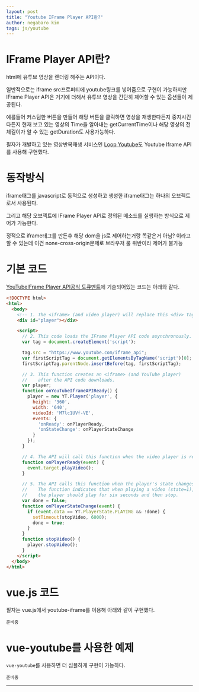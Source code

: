 ```yaml
---
layout: post
title: "Youtube IFrame Player API란?"
author: negabaro kim
tags: js/youtube
---
```



# IFrame Player API란?

html에 유투브 영상을 랜더링 해주는 API이다.

일반적으로는 iframe src프로퍼티에 youtube링크를 넣어줌으로 구현이 가능하지만 IFrame Player API은 거기에 더해서 유투브 영상을 간단히 제어할 수 있는 옵션들이 제공된다.

예를들어 커스텀한 버튼을 만들어 해당 버튼을 클릭하면 영상을 재생한다든지 중지시킨다든지
현재 보고 있는 영상의 Time을 알아내는 getCurrentTime이나 해당 영상의 전체길이가 알 수 있는 getDuration도 사용가능하다.

필자가 개발하고 있는 영상반복재생 서비스인 [Loop Youtube]도 Youtube Iframe API를 사용해 구현했다.


# 동작방식

iframe태그를 javascript로 동적으로 생성하고 생성한 iframe태그는 하나의 오브젝트로서 사용된다.

그리고 해당 오브젝트에 IFrame Player API로 정의된 메소드를 실행하는 방식으로 제어가 가능한다.

정적으로 iframe태그를 만든후 해당 dom을 js로 제어하는거랑 똑같은거 아님? 이라고 할 수 있는데 이건 none-cross-origin문제로 브라우저 룰 위반이라 제어가 불가능


# 기본 코드

[YouTubeIFrame Player API공식 도큐멘트]에 기술되어있는 코드는 아래와 같다.


```html
<!DOCTYPE html>
<html>
  <body>
    <!-- 1. The <iframe> (and video player) will replace this <div> tag. -->
    <div id="player"></div>

    <script>
      // 2. This code loads the IFrame Player API code asynchronously.
      var tag = document.createElement('script');

      tag.src = "https://www.youtube.com/iframe_api";
      var firstScriptTag = document.getElementsByTagName('script')[0];
      firstScriptTag.parentNode.insertBefore(tag, firstScriptTag);

      // 3. This function creates an <iframe> (and YouTube player)
      //    after the API code downloads.
      var player;
      function onYouTubeIframeAPIReady() {
        player = new YT.Player('player', {
          height: '360',
          width: '640',
          videoId: 'M7lc1UVf-VE',
          events: {
            'onReady': onPlayerReady,
            'onStateChange': onPlayerStateChange
          }
        });
      }

      // 4. The API will call this function when the video player is ready.
      function onPlayerReady(event) {
        event.target.playVideo();
      }

      // 5. The API calls this function when the player's state changes.
      //    The function indicates that when playing a video (state=1),
      //    the player should play for six seconds and then stop.
      var done = false;
      function onPlayerStateChange(event) {
        if (event.data == YT.PlayerState.PLAYING && !done) {
          setTimeout(stopVideo, 6000);
          done = true;
        }
      }
      function stopVideo() {
        player.stopVideo();
      }
    </script>
  </body>
</html>
```


# vue.js 코드

필자는 vue.js에서 youtube-iframe를 이용해 아래와 같이 구현했다.

```
준비중
```



# vue-youtube를 사용한 예제

`vue-youtube`를 사용하면 더 심플하게 구현이 가능하다.


```
준비중
```

---

[Link]: https://qiita.com/AkiponPlg/items/a201f0733312194dece0
[Loop Youtube]: https://l-youtube.com
[YouTubeIFrame Player API공식 도큐멘트]: https://developers.google.com/youtube/iframe_api_reference